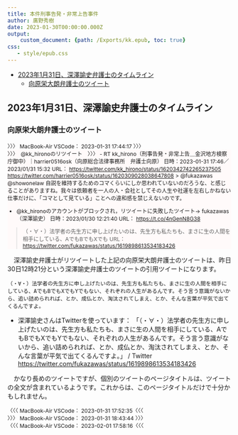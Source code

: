 ```yaml
---
title: 本件刑事告発・非常上告事件
author: 廣野秀樹
date: 2023-01-30T00:00:00.000Z
output:
    custom_document: {path: /Exports/kk.epub, toc: true}
css:
   - style/epub.css
--- 
```


- [2023年1月31日、深澤諭史弁護士のタイムライン](#2023年1月31日深澤諭史弁護士のタイムライン)
  - [向原栄大朗弁護士のツイート](#向原栄大朗弁護士のツイート)

## 2023年1月31日、深澤諭史弁護士のタイムライン

### 向原栄大朗弁護士のツイート

<div style="font-size:9pt; bcolor:crimson;">
〉〉〉 MacBook-Air VSCode： 2023-01-31 17:44:17 〉〉〉
</div>

<div class="d9" style="font-size:9pt; background-color: #FFFAFA">
〉〉〉　@kk_hironoのリツイート　〉〉〉  
- RT kk_hirono（刑事告発・非常上告＿金沢地方検察庁御中）｜harrier0516osk（向原総合法律事務所　弁護士向原） 日時：2023-01-31 17:46／2023/01/31 15:32 URL： <a target="_blank" href="https://twitter.com/kk_hirono/status/1620342742265237505">https://twitter.com/kk_hirono/status/1620342742265237505</a> <a target="_blank" href="https://twitter.com/harrier0516osk/status/1620309028038647808">https://twitter.com/harrier0516osk/status/1620309028038647808</a>  
> @fukazawas @showonelaw 自説を維持するためのコマくらいにしか思われていないのだろうな、と感じることがありますね。我々は依頼者を一人の人・会社としてその人生や社運を左右しかねない仕事だけに、「コマとして見ている」ことへの違和感を禁じえないのです。  

- @kk_hironoのアカウントがブロックされ，リツイートに失敗したツイート→
fukazawas（深澤諭史） 日時：2023/01/30 12:21:40 URL： <a target="_blank" href="https://t.co/4nGenN8G38">https://t.co/4nGenN8G38</a> 
> （・∀・）法学者の先生方に申し上げたいのは、先生方も私たちも、まさに生の人間を相手にしている、AでもBでもXでも
URL： <a target="_blank" href="https://twitter.com/fukazawas/status/1619898613534183426">https://twitter.com/fukazawas/status/1619898613534183426</a>
</div>

　深澤諭史弁護士がリツイートした上記の向原栄大朗弁護士のツイートは、昨日30日12時21分という深澤諭史弁護士のツイートの引用ツイートになります。

```
（・∀・）法学者の先生方に申し上げたいのは、先生方も私たちも、まさに生の人間を相手にしている、AでもBでもXでもYでもない、それぞれの人生があるんです。そう言う意識がないから、追い詰められれば、とか、成仏とか、淘汰されてしまえ、とか、そんな言葉が平気で出てくるんですよ。
```

- 深澤諭史さんはTwitterを使っています： 「（・∀・）法学者の先生方に申し上げたいのは、先生方も私たちも、まさに生の人間を相手にしている、AでもBでもXでもYでもない、それぞれの人生があるんです。そう言う意識がないから、追い詰められれば、とか、成仏とか、淘汰されてしまえ、とか、そんな言葉が平気で出てくるんですよ。」 / Twitter https://twitter.com/fukazawas/status/1619898613534183426

　かなり長めのツイートですが、個別のツイートのページタイトルは、ツイートの全文が含まれているようです。これからは、このページタイトルだけで十分かもしれません。

<div style="font-size:9pt; bcolor:crimson;">
〈〈〈  MacBook-Air VSCode： 2023-01-31 17:52:35〈〈〈
</div>
		
<div style="font-size:9pt; bcolor:crimson;">
〉〉〉 MacBook-Air VSCode： 2023-01-31 18:43:44 〉〉〉
</div>

<div style="font-size:9pt; bcolor:crimson;">
〈〈〈  MacBook-Air VSCode： 2023-02-01 17:58:16〈〈〈
</div>
		
